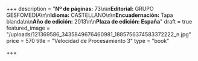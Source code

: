 +++
description = "**Nº de páginas:** 73\n\n**Editorial:** GRUPO GESFOMEDIA\n\n**Idioma:** CASTELLANO\n\n**Encuadernación:** Tapa blanda\n\n**Año de edición:** 2013\n\n**Plaza de edición:  España**"
draft = true
featured_image = "/uploads/121369586_3435849676460981_1885756374583372222_n.jpg"
price = 570
title = "Velocidad de Procesamiento 3"
type = "book"

+++
